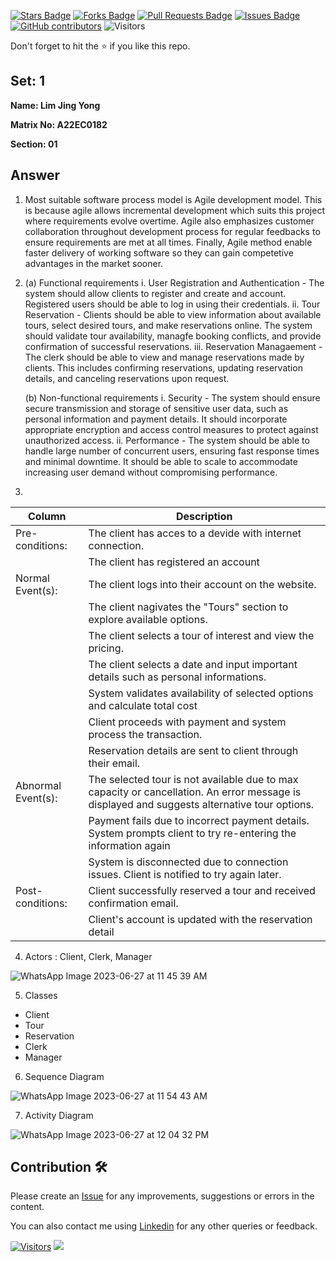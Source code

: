 <a href="https://github.com/drshahizan/learn-php/stargazers"><img src="https://img.shields.io/github/stars/drshahizan/learn-php" alt="Stars Badge"/></a>
<a href="https://github.com/drshahizan/learn-php/network/members"><img src="https://img.shields.io/github/forks/drshahizan/learn-php" alt="Forks Badge"/></a>
<a href="https://github.com/drshahizan/learn-php/pulls"><img src="https://img.shields.io/github/issues-pr/drshahizan/learn-php" alt="Pull Requests Badge"/></a>
<a href="https://github.com/drshahizan/learn-php/issues"><img src="https://img.shields.io/github/issues/drshahizan/learn-php" alt="Issues Badge"/></a>
<a href="https://github.com/drshahizan/learn-php/graphs/contributors"><img alt="GitHub contributors" src="https://img.shields.io/github/contributors/drshahizan/learn-php?color=2b9348"></a>
![Visitors](https://api.visitorbadge.io/api/visitors?path=https%3A%2F%2Fgithub.com%2Fdrshahizan%2Fsoftware-engineering&labelColor=%23d9e3f0&countColor=%23697689&style=flat)

Don't forget to hit the :star: if you like this repo.

## Set: 1

**Name: Lim Jing Yong**

**Matrix No: A22EC0182**

**Section: 01**

## Answer
1. Most suitable software process model is Agile development model. This is because agile allows incremental development which suits this project where requirements evolve overtime. Agile also emphasizes customer collaboration throughout development process for regular feedbacks to ensure requirements are met at all times. Finally, Agile method enable faster delivery of working software so they can gain competetive advantages in the market sooner. 

2. (a) Functional requirements
  i. User Registration and Authentication - The system should allow clients to register and create and account. Registered users should be able to log in using their credentials.
  ii. Tour Reservation - Clients should be able to view information about available tours, select desired tours, and make reservations online. The system should validate tour availability, managfe booking conflicts, and provide confirmation of successful reservations. 
  iii.  Reservation Managaement - The clerk should be able to view and manage reservations made by clients. This includes confirming reservations, updating reservation details, and canceling reservations upon request.
  
   (b) Non-functional requirements
  i. Security - The system should ensure secure transmission and storage of sensitive user data, such as personal information and payment details. It should incorporate appropriate encryption and access control measures to protect against unauthorized access.
  ii. Performance - The system should be able to handle large number of concurrent users, ensuring fast response times and minimal downtime. It should be able to scale to accommodate increasing user demand without compromising performance.

3.  
| Column | Description |
|--------|-------------|
| Pre-conditions: | The client has acces to a devide with internet connection. |
|| The client has registered an account |
| Normal Event(s): | The client logs into their account on the website. |
|| The client nagivates the "Tours" section to explore available options. |
|| The client selects a tour of interest and view the pricing. |
|| The client selects a date and input important details such as personal informations. |
|| System validates availability of selected options and calculate total cost |
|| Client proceeds with payment and system process the transaction. |
|| Reservation details are sent to client through their email. |
| Abnormal Event(s): | The selected tour is not available due to max capacity or cancellation. An error message is displayed and suggests alternative tour options. |
|| Payment fails due to incorrect payment details. System prompts client to try re-entering the information again |
|| System is disconnected due to connection issues. Client is notified to try again later. |
| Post-conditions: | Client successfully reserved a tour and received confirmation email. |
|| Client's account is updated with the reservation detail |

4. Actors : Client, Clerk, Manager

![WhatsApp Image 2023-06-27 at 11 45 39 AM](https://github.com/drshahizan/software-engineering/assets/129235577/8c615438-ed98-4b38-8557-66e59881072f)

5. Classes
- Client
- Tour
- Reservation
- Clerk
- Manager

6. Sequence Diagram

![WhatsApp Image 2023-06-27 at 11 54 43 AM](https://github.com/drshahizan/software-engineering/assets/129235577/ba28464d-8a7c-40b6-b7b5-8aa50a320039)

7. Activity Diagram

![WhatsApp Image 2023-06-27 at 12 04 32 PM](https://github.com/drshahizan/software-engineering/assets/129235577/11151cfe-3392-4f98-b2b4-4f3a7571c904)



## Contribution 🛠️
Please create an [Issue](https://github.com/drshahizan/learn-php/issues) for any improvements, suggestions or errors in the content.

You can also contact me using [Linkedin](https://www.linkedin.com/in/drshahizan/) for any other queries or feedback.

[![Visitors](https://api.visitorbadge.io/api/visitors?path=https%3A%2F%2Fgithub.com%2Fdrshahizan&labelColor=%23697689&countColor=%23555555&style=plastic)](https://visitorbadge.io/status?path=https%3A%2F%2Fgithub.com%2Fdrshahizan)
![](https://hit.yhype.me/github/profile?user_id=81284918)

